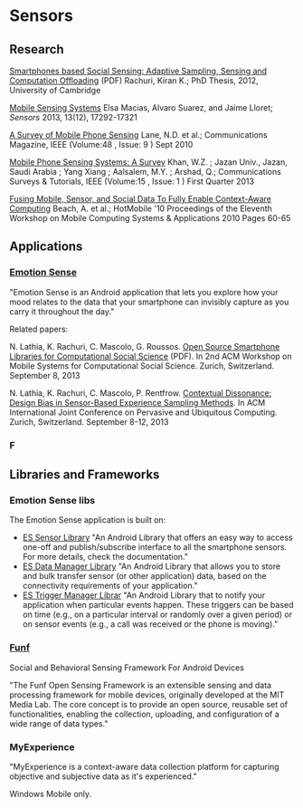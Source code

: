 # Sensors

## Research

[Smartphones based Social Sensing: Adaptive Sampling, Sensing and
Computation
Offloading](https://www.cl.cam.ac.uk/~cm542/phds/kiranrachuri.pdf)
(PDF) Rachuri, Kiran K.; PhD Thesis, 2012, University of Cambridge

[Mobile Sensing Systems](doi:10.3390/s131217292) Elsa Macias, Alvaro
Suarez, and Jaime Lloret; *Sensors* 2013, 13(12), 17292-17321

[A Survey of Mobile Phone Sensing](10.1109/MCOM.2010.5560598) Lane,
N.D. et al.; Communications Magazine, IEEE (Volume:48 , Issue: 9 )
Sept 2010

[Mobile Phone Sensing Systems: A
Survey](10.1109/SURV.2012.031412.00077) Khan, W.Z. ; Jazan Univ.,
Jazan, Saudi Arabia ; Yang Xiang ; Aalsalem, M.Y. ; Arshad, Q.;
Communications Surveys & Tutorials, IEEE (Volume:15 , Issue: 1 ) First
Quarter 2013

[Fusing Mobile, Sensor, and Social Data To Fully Enable Context-Aware
Computing](doi:10.1145/1734583.1734599) Beach, A. et al.; HotMobile
'10 Proceedings of the Eleventh Workshop on Mobile Computing Systems &
Applications 2010 Pages 60-65

## Applications

### [Emotion Sense](http://www.emotionsense.org/)

"Emotion Sense is an Android application that lets you explore how
your mood relates to the data that your smartphone can invisibly
capture as you carry it throughout the day."

Related papers:

N. Lathia, K. Rachuri, C. Mascolo, G. Roussos. [Open Source Smartphone
Libraries for Computational Social
Science](http://www.cl.cam.ac.uk/~nkl25/publications/papers/lathia_mcss2013.pdf)
(PDF). In 2nd ACM Workshop on Mobile Systems for Computational Social
Science. Zurich, Switzerland. September 8, 2013

N. Lathia, K. Rachuri, C. Mascolo, P. Rentfrow. [Contextual
Dissonance: Design Bias in Sensor-Based Experience Sampling
Methods](http://www.cl.cam.ac.uk/~nkl25/publications/papers/lathia_ubicomp13.pdf). In
ACM International Joint Conference on Pervasive and Ubiquitous
Computing. Zurich, Switzerland. September 8-12, 2013

### F

## Libraries and Frameworks

### Emotion Sense libs

The Emotion Sense application is built on:

* [ES Sensor Library](https://github.com/nlathia/SensorManager) "An Android Library that offers an easy way to access one-off and publish/subscribe interface to all the smartphone sensors. For more details, check the documentation."
* [ES Data Manager Library](https://github.com/nlathia/SensorDataManager) "An Android Library that allows you to store and bulk transfer sensor (or other application) data, based on the connectivity requirements of your application."
* [ES Trigger Manager Librar](https://github.com/nlathia/TriggerManager) "An Android Library that to notify your application when particular events happen. These triggers can be based on time (e.g., on a particular interval or randomly over a given period) or on sensor events (e.g., a call was received or the phone is moving)."

### [Funf](http://www.funf.org/)

Social and Behavioral Sensing Framework For Android Devices

"The Funf Open Sensing Framework is an extensible sensing and data
processing framework for mobile devices, originally developed at the
MIT Media Lab. The core concept is to provide an open source, reusable
set of functionalities, enabling the collection, uploading, and
configuration of a wide range of data types."

### MyExperience

"MyExperience is a context-aware data collection platform for
capturing objective and subjective data as it's experienced."

Windows Mobile only.

